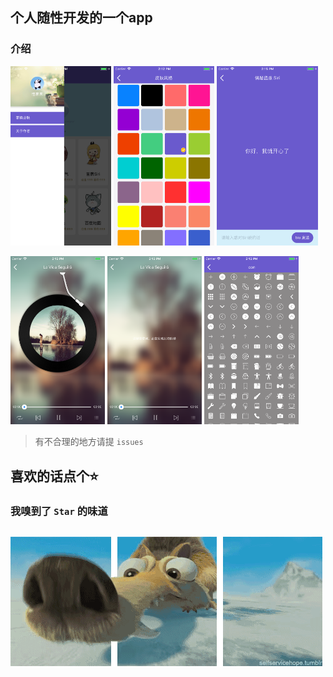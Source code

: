 
## 个人随性开发的一个app

### 介绍

<p>
    <img src="https://github.com/gitSirzh/Nostalgia/blob/master/z_view/img/introduce/userCore.png" width="32%" height="32%">
    <img src="https://github.com/gitSirzh/Nostalgia/blob/master/z_view/img/introduce/colorStyle.png" width="32%" height="32%">
    <img src="https://github.com/gitSirzh/Nostalgia/blob/master/z_view/img/introduce/ai.png" width="32%" height="32%">
<p>

<p>
    <img src="https://github.com/gitSirzh/Nostalgia/blob/master/z_view/img/introduce/music.png" width="30%" height="30%">
    <img src="https://github.com/gitSirzh/Nostalgia/blob/master/z_view/img/introduce/lyric.png" width="30%" height="30%">
    <img src="https://github.com/gitSirzh/Nostalgia/blob/master/z_view/img/introduce/icons.png" width="30%" height="30%">
<p>


> 有不合理的地方请提 `issues`


## 喜欢的话点个⭐️
### 我嗅到了 `Star` 的味道
## ![](https://github.com/gitSirzh/Nostalgia/blob/master/z_view/img/introduce/%E5%86%B0%E6%B2%B3%E4%B8%96%E7%BA%AA-%E6%9D%BE%E9%BC%A0.gif)
